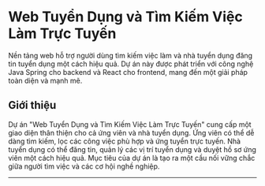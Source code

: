 # Web Tuyển Dụng và Tìm Kiếm Việc Làm Trực Tuyến

Nền tảng web hỗ trợ người dùng tìm kiếm việc làm và nhà tuyển dụng đăng tin tuyển dụng một cách hiệu quả. Dự án này được phát triển với công nghệ Java Spring cho backend và React cho frontend, mang đến một giải pháp toàn diện và mạnh mẽ.



## Giới thiệu

Dự án "Web Tuyển Dụng và Tìm Kiếm Việc Làm Trực Tuyến" cung cấp một giao diện thân thiện cho cả ứng viên và nhà tuyển dụng. Ứng viên có thể dễ dàng tìm kiếm, lọc các công việc phù hợp và ứng tuyển trực tuyến. Nhà tuyển dụng có thể đăng tin, quản lý các vị trí tuyển dụng và duyệt hồ sơ ứng viên một cách hiệu quả. Mục tiêu của dự án là tạo ra một cầu nối vững chắc giữa người tìm việc và các cơ hội nghề nghiệp.

---



